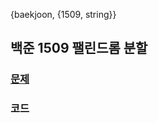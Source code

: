 {baekjoon, {1509, string}}

## 백준 1509 팰린드롬 분할

### [문제](https://www.acmicpc.net/problem/1509)
 
### 코드

